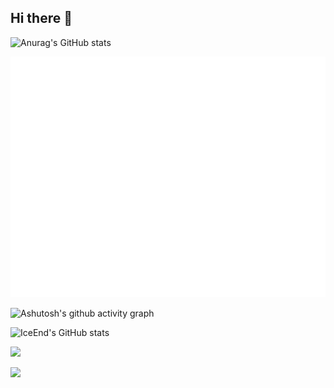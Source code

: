 ## Hi there 👋

![Anurag's GitHub stats](https://github-readme-stats.vercel.app/api?username=Z4R1TSU&count_private=true)

![Metrics](/github-metrics.svg)

![Ashutosh's github activity graph](https://github-readme-activity-graph.vercel.app/graph?username=Z4R1TSU)

![IceEnd's GitHub stats](https://github-immortality.vercel.app/api?username=Z4R1TSU)

![](https://stats.justsong.cn/api/leetcode?username=amazing-herschel2j0&cn=true)

![](https://stats.justsong.cn/api/bilibili/?id=527080131)

<!--
**Z4R1TSU/Z4R1TSU** is a ✨ _special_ ✨ repository because its `README.md` (this file) appears on your GitHub profile.

Here are some ideas to get you started:

- 🔭 I’m currently working on ...
- 🌱 I’m currently learning ...
- 👯 I’m looking to collaborate on ...
- 🤔 I’m looking for help with ...
- 💬 Ask me about ...
- 📫 How to reach me: ...
- 😄 Pronouns: ...
- ⚡ Fun fact: ...
-->
